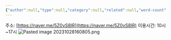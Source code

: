 ```yaml
---
{"author":null,"type":null,"category":null,"related":null,"word-count":null,"dg-publish":true,"dg-hide":true,"tags":null,"deck":null,"anki tags":null,"title":"서울 북촌한옥마을","permalink":"//","hide":true,"dgPassFrontmatter":true}
---
```


주소: [https://naver.me/5Z0vS8IR](https://naver.me/5Z0vS8IR)
이용시간: 10시~17시
![Pasted image 20231028160805.png](/img/user/4.%20RESOURCE/attachments/Pasted%20image%2020231028160805.png)
	